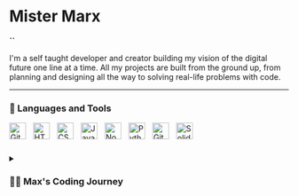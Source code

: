 # Mister Marx

**``**

I'm a self taught developer and creator building my vision of the digital future one line at a time. All my projects are built from the ground up, from planning and designing all the way to solving real-life problems with code. 

---

### 🧰 Languages and Tools



<img align="left" alt="Git" width="30px" style="padding-right:10px;" src="https://cdn.jsdelivr.net/gh/devicons/devicon/icons/git/git-original.svg" />
<img align="left" alt="HTML" width="30px" style="padding-right:10px;" src="https://cdn.jsdelivr.net/gh/devicons/devicon/icons/html5/html5-plain.svg" />
<img align="left" alt="CSS" width="30px" style="padding-right:10px;" src="https://cdn.jsdelivr.net/gh/devicons/devicon/icons/css3/css3-plain.svg" />
<img align="left" alt="JavaScript" width="30px" style="padding-right:10px;" src="https://cdn.jsdelivr.net/gh/devicons/devicon/icons/javascript/javascript-plain.svg" />
<img align="left" alt="NodeJS" width="30px" style="padding-right:10px;" src="https://cdn.jsdelivr.net/gh/devicons/devicon/icons/nodejs/nodejs-original.svg" />
<img align="left" alt="Python" width="30px" style="padding-right:10px;" src="https://cdn.jsdelivr.net/gh/devicons/devicon/icons/python/python-plain.svg" />
<img align="left" alt="GitHub" width="30px" style="padding-right:10px;" src="https://cdn.jsdelivr.net/gh/devicons/devicon/icons/github/github-original.svg" />
<img align="left" alt="Solidity" width="30px" style="padding-right:10px;"src="https://cdn.jsdelivr.net/gh/devicons/devicon/icons/solidity/solidity-plain.svg" />
          
<br />

#

<details>
 <summary><h3>👨‍💻 Max's Coding Journey</h3></summary>
 I started my coding journey with a passion for technology and a burning desire to learn. Code is a form of artistic expression for me, allowing us to build
staggering applications & design a better future. That has always been my innate drive, create and have fun on the way. I ended up teaching myself how to write code, met up with more experienced devs and expanded my knowledge. It's time to get uncomfortable again and to dive into new concepts and grow. 
